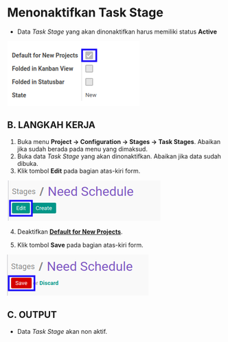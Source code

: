 # Menonaktifkan Task Stage

* Data *Task Stage* yang akan dinonaktifkan harus memiliki status **Active**

![](../../img/task-stage/status-active.png)

## B. LANGKAH KERJA

1. Buka menu **Project -> Configuration -> Stages -> Task Stages**. Abaikan jika sudah berada pada menu yang dimaksud.
2. Buka data *Task Stage* yang akan dinonaktifkan. Abaikan jika data sudah dibuka.
3. Klik tombol **Edit** pada bagian atas-kiri form.

![](../../img/task-stage/tombol-edit.png)

4. Deaktifkan **[Default for New Projects](./penjelasan.md#field-case-default)**.

5. Klik tombol **Save** pada bagian atas-kiri form.

![](../../img/task-stage/tombol-simpan-modifikasi.png)

## C. OUTPUT

* Data *Task Stage* akan non aktif.
